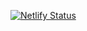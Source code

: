 [![Netlify Status](https://api.netlify.com/api/v1/badges/c52e4f30-be7f-4bca-a7b4-63710f196913/deploy-status)](https://app.netlify.com/sites/rococo-rabanadas-4a6a8c/deploys)
<br />
